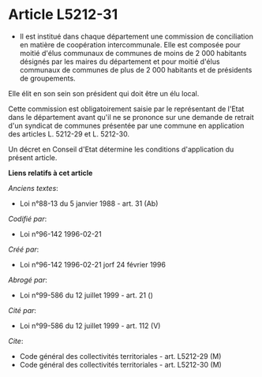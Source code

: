 # Article L5212-31

- Il est institué dans chaque département une commission de conciliation en matière de coopération intercommunale. Elle est
composée pour moitié d'élus communaux de communes de moins de 2 000 habitants désignés par les maires du département et pour
moitié d'élus communaux de communes de plus de 2 000 habitants et de présidents de groupements.

Elle élit en son sein son président qui doit être un élu local.

Cette commission est obligatoirement saisie par le représentant de l'Etat dans le département avant qu'il ne se prononce sur
une demande de retrait d'un syndicat de communes présentée par une commune en application des articles L. 5212-29 et L.
5212-30.

Un décret en Conseil d'Etat détermine les conditions d'application du présent article.

**Liens relatifs à cet article**

_Anciens textes_:

  - Loi n°88-13 du 5 janvier 1988 - art. 31 (Ab)

_Codifié par_:

  - Loi n°96-142 1996-02-21

_Créé par_:

  - Loi n°96-142 1996-02-21 jorf 24 février 1996

_Abrogé par_:

  - Loi n°99-586 du 12 juillet 1999 - art. 21 ()

_Cité par_:

  - Loi n°99-586 du 12 juillet 1999 - art. 112 (V)

_Cite_:

  - Code général des collectivités territoriales - art. L5212-29 (M)
  - Code général des collectivités territoriales - art. L5212-30 (M)
